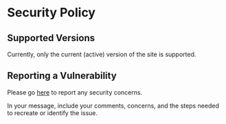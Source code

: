 # Security Policy

## Supported Versions

Currently, only the current (active) version of the site is supported.

## Reporting a Vulnerability

Please go [here](https://simeononsecurity.ch/contactus/) to report any security concerns. 

In your message, include your comments, concerns, and the steps needed to recreate or identify the issue.

